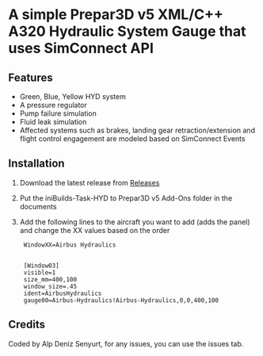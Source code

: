 # A simple Prepar3D v5 XML/C++ A320 Hydraulic System Gauge that uses SimConnect API 


## Features
- Green, Blue, Yellow HYD system
- A pressure regulator
- Pump failure simulation
- Fluid leak simulation
- Affected systems such as brakes, landing gear retraction/extension and flight control engagement are modeled based on SimConnect Events


## Installation
1. Download the latest release from [Releases](https://github.com/cptalpdeniz/inibuilds-task/releases)
2. Put the iniBuilds-Task-HYD to Prepar3D v5 Add-Ons folder in the documents
3. Add the following lines to the aircraft you want to add (adds the panel) and change the XX values based on the order

		WindowXX=Airbus Hydraulics


		[Window03]
		visible=1
		size_mm=400,100
		window_size=.45
		ident=AirbusHydraulics
		gauge00=Airbus-Hydraulics!Airbus-Hydraulics,0,0,400,100


## Credits
Coded by Alp Deniz Senyurt, for any issues, you can use the issues tab.